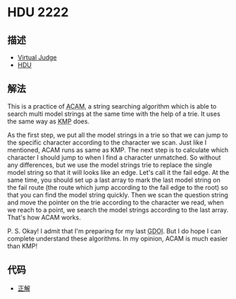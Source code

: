 # HDU 2222

## 描述

- [Virtual Judge](https://vjudge.net/problem/HDU-2222)
- [HDU](http://acm.hdu.edu.cn/showproblem.php?pid=2222)

## 解法

This is a practice of <abbr title="Aho-Corasick Automaton algorithm">ACAM</abbr>, a string searching algorithm which is able to search multi model strings at the same time with the help of a trie. It uses the same way as <abbr title="Knuth-Morris-Pratt string searching algorithm">KMP</abbr> does. 

As the first step, we put all the model strings in a trie so that we can jump to the specific character according to the character we scan. Just like I mentioned, ACAM runs as same as KMP. The next step is to calculate which character I should jump to when I find a character unmatched. So without any differences, but we use the model strings trie to replace the single model string so that it will looks like an edge. Let's call it the fail edge. At the same time, you should set up a last array to mark the last model string on the fail route (the route which jump according to the fail edge to the root) so that you can find the model string quickly. Then we scan the question string and move the pointer on the trie according to the character we read, when we reach to a point, we search the model strings according to the last array. That's how ACAM works. 

P. S. Okay! I admit that I'm preparing for my last <abbr title="Guangdong Olympiad in Informatics">GDOI</abbr>. But I do hope I can complete understand these algorithms. In my opinion, ACAM is much easier than KMP! 

## 代码

- [正解](HDU.2222.0.cpp)
